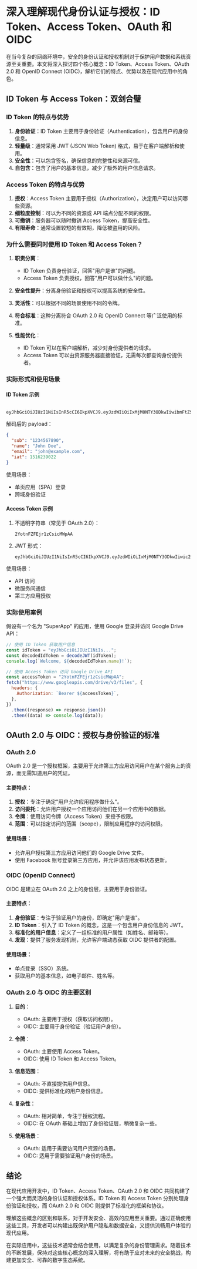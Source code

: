 # 深入理解现代身份认证与授权：ID Token、Access Token、OAuth 和 OIDC

在当今复杂的网络环境中，安全的身份认证和授权机制对于保护用户数据和系统资源至关重要。本文将深入探讨四个核心概念：ID Token、Access Token、OAuth 2.0 和 OpenID Connect (OIDC)，解析它们的特点、优势以及在现代应用中的角色。

## ID Token 与 Access Token：双剑合璧

### ID Token 的特点与优势

1. **身份验证**：ID Token 主要用于身份验证（Authentication），包含用户的身份信息。
2. **轻量级**：通常采用 JWT (JSON Web Token) 格式，易于在客户端解析和使用。
3. **安全性**：可以包含签名，确保信息的完整性和来源可信。
4. **自包含**：包含了用户的基本信息，减少了额外的用户信息请求。

### Access Token 的特点与优势

1. **授权**：Access Token 主要用于授权（Authorization），决定用户可以访问哪些资源。
2. **细粒度控制**：可以为不同的资源或 API 端点分配不同的权限。
3. **可撤销**：服务器可以随时撤销 Access Token，提高安全性。
4. **有限寿命**：通常设置较短的有效期，降低被盗用的风险。

### 为什么需要同时使用 ID Token 和 Access Token？

1. **职责分离**：

   - ID Token 负责身份验证，回答"用户是谁"的问题。
   - Access Token 负责授权，回答"用户可以做什么"的问题。

2. **安全性提升**：分离身份验证和授权可以提高系统的安全性。

3. **灵活性**：可以根据不同的场景使用不同的令牌。

4. **符合标准**：这种分离符合 OAuth 2.0 和 OpenID Connect 等广泛使用的标准。

5. **性能优化**：
   - ID Token 可以在客户端解析，减少对身份提供者的请求。
   - Access Token 可以由资源服务器直接验证，无需每次都查询身份提供者。

### 实际形式和使用场景

#### ID Token 示例

```

eyJhbGciOiJIUzI1NiIsInR5cCI6IkpXVCJ9.eyJzdWIiOiIxMjM0NTY3ODkwIiwibmFtZSI6IkpvaG4gRG9lIiwiZW1haWwiOiJqb2huQGV4YW1wbGUuY29tIiwiaWF0IjoxNTE2MjM5MDIyfQ.SflKxwRJSMeKKF2QT4fwpMeJf36POk6yJV_adQssw5c

```

解码后的 payload：

```json
{
  "sub": "1234567890",
  "name": "John Doe",
  "email": "john@example.com",
  "iat": 1516239022
}
```

使用场景：

- 单页应用（SPA）登录
- 跨域身份验证

#### Access Token 示例

1. 不透明字符串（常见于 OAuth 2.0）：

   ```
   2YotnFZFEjr1zCsicMWpAA
   ```

2. JWT 形式：
   ```
   eyJhbGciOiJIUzI1NiIsInR5cCI6IkpXVCJ9.eyJzdWIiOiIxMjM0NTY3ODkwIiwic2NvcGUiOiJyZWFkIHdyaXRlIiwiZXhwIjoxNTE2MjM5MDIyfQ.mRzAjbJGYfMRYEQNgwZ3GbLmOdTnAZKEKXPGXALEHQM
   ```

使用场景：

- API 访问
- 微服务间通信
- 第三方应用授权

### 实际使用案例

假设有一个名为 "SuperApp" 的应用，使用 Google 登录并访问 Google Drive API：

```javascript
// 使用 ID Token 获取用户信息
const idToken = "eyJhbGciOiJIUzI1NiIs...";
const decodedIdToken = decodeJWT(idToken);
console.log(`Welcome, ${decodedIdToken.name}!`);

// 使用 Access Token 访问 Google Drive API
const accessToken = "2YotnFZFEjr1zCsicMWpAA";
fetch("https://www.googleapis.com/drive/v3/files", {
  headers: {
    Authorization: `Bearer ${accessToken}`,
  },
})
  .then((response) => response.json())
  .then((data) => console.log(data));
```

## OAuth 2.0 与 OIDC：授权与身份验证的标准

### OAuth 2.0

OAuth 2.0 是一个授权框架，主要用于允许第三方应用访问用户在某个服务上的资源，而无需知道用户的凭证。

#### 主要特点：

1. **授权**：专注于确定"用户允许应用程序做什么"。
2. **访问委托**：允许用户授权一个应用访问他们在另一个应用中的数据。
3. **令牌**：使用访问令牌（Access Token）来授予权限。
4. **范围**：可以指定访问的范围（scope），限制应用程序的访问权限。

#### 使用场景：

- 允许用户授权第三方应用访问他们的 Google Drive 文件。
- 使用 Facebook 账号登录第三方应用，并允许该应用发布状态更新。

### OIDC (OpenID Connect)

OIDC 是建立在 OAuth 2.0 之上的身份层，主要用于身份验证。

#### 主要特点：

1. **身份验证**：专注于验证用户的身份，即确定"用户是谁"。
2. **ID Token**：引入了 ID Token 的概念，这是一个包含用户身份信息的 JWT。
3. **标准化的用户信息**：定义了一组标准的用户属性（如姓名、邮箱等）。
4. **发现**：提供了服务发现机制，允许客户端动态获取 OIDC 提供者的配置。

#### 使用场景：

- 单点登录（SSO）系统。
- 获取用户的基本信息，如电子邮件、姓名等。

### OAuth 2.0 与 OIDC 的主要区别

1. **目的**：

   - OAuth: 主要用于授权（获取访问权限）。
   - OIDC: 主要用于身份验证（验证用户身份）。

2. **令牌**：

   - OAuth: 主要使用 Access Token。
   - OIDC: 使用 ID Token 和 Access Token。

3. **信息范围**：

   - OAuth: 不直接提供用户信息。
   - OIDC: 提供标准化的用户身份信息。

4. **复杂性**：

   - OAuth: 相对简单，专注于授权流程。
   - OIDC: 在 OAuth 基础上增加了身份验证层，稍微复杂一些。

5. **使用场景**：
   - OAuth: 适用于需要访问用户资源的场景。
   - OIDC: 适用于需要验证用户身份的场景。

## 结论

在现代应用开发中，ID Token、Access Token、OAuth 2.0 和 OIDC 共同构建了一个强大而灵活的身份认证和授权体系。ID Token 和 Access Token 分别处理身份验证和授权，而 OAuth 2.0 和 OIDC 则提供了标准化的框架和协议。

理解这些概念的区别和联系，对于开发安全、高效的应用至关重要。通过正确使用这些工具，开发者可以构建出既保护用户隐私和数据安全，又提供流畅用户体验的现代应用。

在实际应用中，这些技术通常会结合使用，以满足复杂的身份管理需求。随着技术的不断发展，保持对这些核心概念的深入理解，将有助于应对未来的安全挑战，构建更加安全、可靠的数字生态系统。
